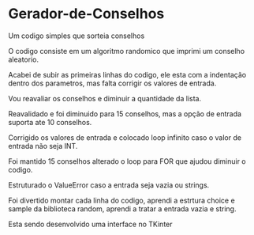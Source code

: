 # Gerador-de-Conselhos
Um codigo simples que sorteia conselhos

O codigo consiste em um algoritmo randomico que imprimi um conselho aleatorio.

Acabei de subir as primeiras linhas do codigo, ele esta com a indentação dentro dos parametros, mas falta corrigir os valores de entrada.

Vou reavaliar os conselhos e diminuir a quantidade da lista.

Reavalidado e foi diminuido para 15 conselhos, mas a opção de entrada suporta ate 10 conselhos.

Corrigido os valores de entrada e colocado loop infinito caso o valor de entrada não seja INT.

Foi mantido 15 conselhos alterado o loop para FOR que ajudou  diminuir o codigo.

Estruturado o ValueError caso a entrada seja vazia ou strings.

Foi divertido montar cada linha do codigo, aprendi a estrtura choice e sample da biblioteca random, aprendi a tratar a entrada vazia e string.

Esta sendo desenvolvido uma interface no TKinter
